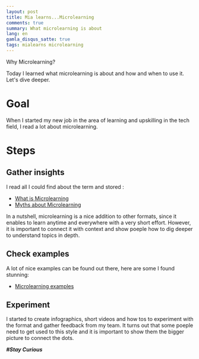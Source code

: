 ```yaml
---
layout: post
title: Mia learns...Microlearning
comments: true
summary: What microlearning is about
lang: en
gamla_disqus_satte: true
tags: mialearns microlearning
---
```


<div class="message">
Why Microlearning?
</div>

Today I learned what microlearning is about and how and when to use it.
Let's dive deeper.

# Goal
When I started my new job in the area of learning and upskilling in the tech field, I read a lot about microlearning.

# Steps
## Gather insights

I read all I could find about the term and stored :

* [What is Microlearning](https://www.ispringsolutions.com/blog/what-is-microlearning)
* [Myths about Microlearning](https://www.ispringsolutions.com/blog/microlearning-myths)

In a nutshell, microlearning is a nice addition to other formats, since it enables to learn anytime and everywhere with a very short effort.
However, it is important to connect it with context and show poeple how to dig deeper to understand topics in depth.

## Check examples

A lot of nice examples can be found out there, here are some I found stunning:

* [Microlearning examples](https://bigthink.com/plus/microlearning/)


## Experiment

I started to create infographics, short videos and how tos to experiment with the format and gather feedback from my team.
It turns out that some poeple need to get used to this style and it is important to show them the bigger picture to connect the dots.

**_#Stay Curious_**
